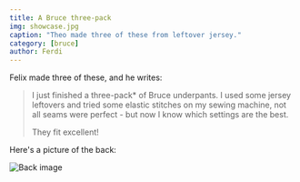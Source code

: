 ```yaml
---
title: A Bruce three-pack
img: showcase.jpg
caption: "Theo made three of these from leftover jersey."
category: [bruce]
author: Ferdi
---
```


Felix made three of these, and he writes:

> I just finished a three-pack* of Bruce underpants. 
> I used some jersey leftovers and tried some elastic stitches on 
> my sewing machine, not all seams were perfect - but now I know 
> which settings are the best. 
>
> They fit excellent! 

Here's a picture of the back:

![Back image](/img/showcase/bruce-three-pack/back.jpg)
